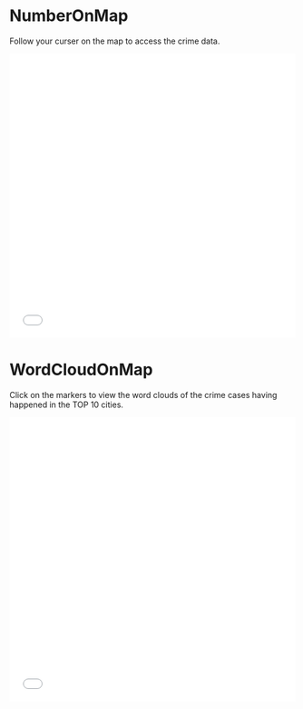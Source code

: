# NumberOnMap

Follow your curser on the map to access the crime data.

<iframe src="NumberOnMap.html"
    sandbox="allow-same-origin allow-scripts"
    width="100%"
    height="500"
    scrolling="no"
    seamless="seamless"
    frameborder="0">
</iframe>

# WordCloudOnMap

Click on the markers to view the word clouds of the crime cases having happened in the TOP 10 cities.

<iframe src="WordCloudOnMap.html"
    sandbox="allow-same-origin allow-scripts"
    width="100%"
    height="500"
    scrolling="no"
    seamless="seamless"
    frameborder="0">
</iframe>
